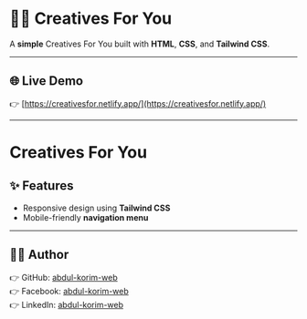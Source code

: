 # 🏋️‍♂️ Creatives For You

A **simple** Creatives For You built with **HTML**, **CSS**, and **Tailwind CSS**.

---

## 🌐 Live Demo

👉 [https://creativesfor.netlify.app/](https://creativesfor.netlify.app/)

---
# Creatives For You






## ✨ Features

- Responsive design using **Tailwind CSS**    
- Mobile-friendly **navigation menu**

---
## 🚀👤 Author
👉 GitHub: [abdul-korim-web](https://github.com/abdul-korim-web) <br>
👉 Facebook: [abdul-korim-web](https://www.facebook.com/abdulkorimweb) <br>
👉 LinkedIn: [abdul-korim-web](https://www.linkedin.com/in/abdul-korim-web/) <br>
